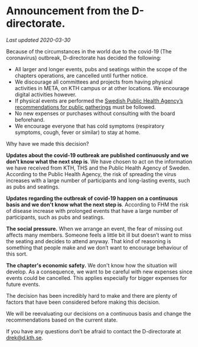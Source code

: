 # Announcement from the D-directorate.

*Last updated 2020-03-30*

Because of the circumstances in the world due to the covid-19 (The coronavirus) outbreak, D-directorate has decided the following:
* All larger and longer events, pubs and seatings within the scope of the chapters operations, are cancelled until further notice.
* We discourage all committees and projects from having physical activities in META, on KTH campus or at other locations. We encourage digital activities however.
* If physical events are performed the [Swedish Public Health Agency’s recommendations for public gatherings](https://www.folkhalsomyndigheten.se/smittskydd-beredskap/utbrott/aktuella-utbrott/covid-19/information-till-arrangorer-av-evenemang/) must be followed.
* No new expenses or purchases without consulting with the board beforehand.
* We encourage everyone that has cold symptoms (respiratory symptoms, cough, fever or similar) to stay at home.

Why have we made this decision?

**Updates about the covid-19 outbreak are published continuously and we don’t know what the next step is**. We have chosen to act on the information we have received from KTH, THS and the Public Health Agency of Sweden. According to the Public Health Agency, the risk of spreading the virus increases with a large number of participants and long-lasting events, such as pubs and seatings. 

**Updates regarding the outbreak of covid-19 happen on a continuous basis and we don't know what the next step is**. According to FHM the risk of disease increase with prolonged events that have a large number of participants, such as pubs and seatings.

**The social pressure.** When we arrange an event, the fear of missing out affects many members. Someone feels a little bit ill but doesn’t want to miss the seating and decides to attend anyway. That kind of reasoning is something that people make and we don’t want to encourage behaviour of this sort.

**The chapter's economic safety.**
We don't know how the situation will develop. As a consequence, we want to be careful with new expenses since events could be cancelled. This applies especially for bigger expenses for future events.

The decision has been incredibly hard to make and there are plenty of factors that have been considered before making this decision.

We will be reevaluating our decisions on a continuous basis and change the recommendations based on the current state.

If you have any questions don’t be afraid to contact the D-directorate at [drek@d.kth.se](mailto:drek@d.kth.se.).
